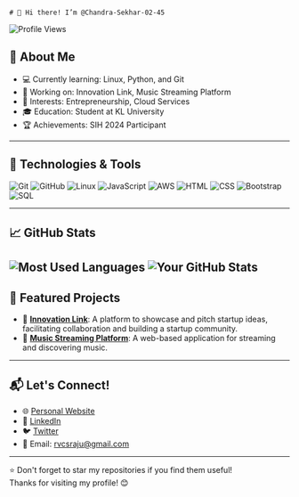                                                                                           # 👋 Hi there! I’m @Chandra-Sekhar-02-45

![Profile Views](https://komarev.com/ghpvc/?username=Chandra-Sekhar-02-45&color=blue)

## 🌟 About Me

- 💻 Currently learning: Linux, Python, and Git 
- 🔭 Working on: Innovation Link, Music Streaming Platform
- 🌱 Interests: Entrepreneurship, Cloud Services
- 🎓 Education: Student at KL University
- 🏆 Achievements: SIH 2024 Participant

---

## 🔧 Technologies & Tools

![Git](https://img.shields.io/badge/-Git-F05032?logo=git&logoColor=white)
![GitHub](https://img.shields.io/badge/-GitHub-181717?logo=github&logoColor=white)
![Linux](https://img.shields.io/badge/-Linux-FCC624?logo=linux&logoColor=black)
![JavaScript](https://img.shields.io/badge/-JavaScript-F7DF1E?logo=javascript&logoColor=black)
![AWS](https://img.shields.io/badge/-AWS-FF9900?logo=amazon-aws&logoColor=white)
![HTML](https://img.shields.io/badge/-HTML-E34F26?logo=html5&logoColor=white)
![CSS](https://img.shields.io/badge/-CSS-1572B6?logo=css3&logoColor=white)
![Bootstrap](https://img.shields.io/badge/-Bootstrap-563D7C?logo=bootstrap&logoColor=white)
![SQL](https://img.shields.io/badge/-SQL-4479A1?logo=MySQL&logoColor=white)

---

## 📈 GitHub Stats

![Most Used Languages](https://github-readme-stats.vercel.app/api/top-langs/?username=Chandra-Sekhar-02-45&layout=compact&theme=dark)
![Your GitHub Stats](https://github-readme-stats.vercel.app/api?username=Chandra-Sekhar-02-45&show_icons=true&theme=dark)
---



## 📂 Featured Projects

- 🚀 **[Innovation Link](https://github.com/Chandra-Sekhar-02-45/Innovation-Link)**: A platform to showcase and pitch startup ideas, facilitating collaboration and building a startup community.
- 🎵 **[Music Streaming Platform](https://github.com/Chandra-Sekhar-02-45/Music-Streaming-Platform)**: A web-based application for streaming and discovering music.

---

## 📬 Let's Connect!

- 🌐 [Personal Website](https://yourwebsite.com)
- 💼 [LinkedIn](https://www.linkedin.com/in/chandrasekhar45)
- 🐦 [Twitter](https://x.com/_Chanduu45_)
- 📧 Email: rvcsraju@gmail.com

---

⭐️ Don't forget to star my repositories if you find them useful!  
Thanks for visiting my profile! 😊
